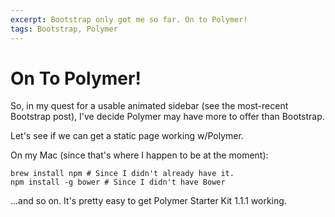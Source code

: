 ```yaml
---
excerpt: Bootstrap only got me so far. On to Polymer!
tags: Bootstrap, Polymer
---
```

On To Polymer!
==============

So, in my quest for a usable animated sidebar (see the most-recent Bootstrap post), I've decide
Polymer may have more to offer than Bootstrap.

Let's see if we can get a static page working w/Polymer.

On my Mac (since that's where I happen to be at the moment):

~~~
brew install npm # Since I didn't already have it.
npm install -g bower # Since I didn't have Bower
~~~

...and so on.  It's pretty easy to get Polymer Starter Kit 1.1.1 working.
